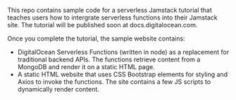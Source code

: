 This repo contains sample code for a serverless Jamstack tutorial that teaches users how to intergrate serverless functions into their Jamstack site. The tutorial will be published soon at docs.digitalocean.com.

Once you complete the tutorial, the sample website contains:

* DigitalOcean Serverless Functions (written in node) as a replacement for traditional backend APIs. The functions retrieve content from a MongoDB and render it on a static HTML page.
* A static HTML website that uses CSS Bootstrap elements for styling and Axios to invoke the functions. The site contains a few JS scripts to dynamically render content.